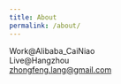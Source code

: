 ```yaml
---
title: About
permalink: /about/
---
```


Work@Alibaba_CaiNiao   
Live@Hangzhou   
zhongfeng.lang@gmail.com
